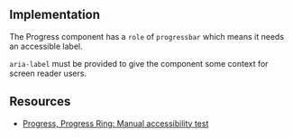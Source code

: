## Implementation

The Progress component has a `role` of `progressbar` which means it needs an accessible label.

`aria-label` must be provided to give the component some context for screen reader users.

## Resources

- [Progress, Progress Ring: Manual accessibility test](https://docs.google.com/spreadsheets/d/1T0GBJe_YJuBjMMNcEaQ-HSKcJ7SDQu0WRWQnRQRCtzE/edit?gid=1175911860#gid=1175911860)
